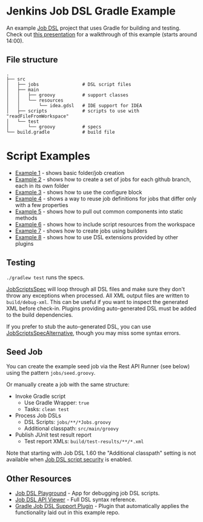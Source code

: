 # Jenkins Job DSL Gradle Example 

An example [Job DSL](https://github.com/jenkinsci/job-dsl-plugin) project that uses Gradle for building and testing. Check out [this presentation](https://www.youtube.com/watch?v=SSK_JaBacE0) for a walkthrough of this example (starts around 14:00). 

## File structure

    .
    ├── src
    │   ├── jobs                # DSL script files
    │   ├── main
    │   │   ├── groovy          # support classes
    │   │   └── resources
    │   │       └── idea.gdsl   # IDE support for IDEA
    │   ├── scripts             # scripts to use with "readFileFromWorkspace"
    │   └── test
    │       └── groovy          # specs
    └── build.gradle            # build file

# Script Examples

* [Example 1](src/jobs/example1Jobs.groovy) - shows basic folder/job creation
* [Example 2](src/jobs/example2Jobs.groovy) - shows how to create a set of jobs for each github branch, each in its own folder
* [Example 3](src/jobs/example3Jobs.groovy) - shows how to use the configure block
* [Example 4](src/jobs/example4Jobs.groovy) - shows a way to reuse job definitions for jobs that differ only with a few properties
* [Example 5](src/jobs/example5Jobs.groovy) - shows how to pull out common components into static methods
* [Example 6](src/jobs/example6Jobs.groovy) - shows how to include script resources from the workspace
* [Example 7](src/jobs/example7Jobs.groovy) - shows how to create jobs using builders
* [Example 8](src/jobs/example8Jobs.groovy) - shows how to use DSL extensions provided by other plugins

## Testing

`./gradlew test` runs the specs.

[JobScriptsSpec](src/test/groovy/com/dslexample/JobScriptsSpec.groovy) 
will loop through all DSL files and make sure they don't throw any exceptions when processed. All XML output files are written to `build/debug-xml`. 
This can be useful if you want to inspect the generated XML before check-in. Plugins providing auto-generated DSL must be added to the build dependencies.

If you prefer to stub the auto-generated DSL, you can use [JobScriptsSpecAlternative](src/test/groovy/com/dslexample/JobScriptsIntegrationSpecAlternative.groovy),
though you may miss some syntax errors.

## Seed Job

You can create the example seed job via the Rest API Runner (see below) using the pattern `jobs/seed.groovy`.

Or manually create a job with the same structure:

* Invoke Gradle script
   * Use Gradle Wrapper: `true`
   * Tasks: `clean test`
* Process Job DSLs
   * DSL Scripts: `jobs/**/*Jobs.groovy`
   * Additional classpath: `src/main/groovy`
* Publish JUnit test result report
   * Test report XMLs: `build/test-results/**/*.xml`

Note that starting with Job DSL 1.60 the "Additional classpath" setting is not available when
[Job DSL script security](https://github.com/jenkinsci/job-dsl-plugin/wiki/Script-Security) is enabled.

## Other Resources

* [Job DSL Playground](http://job-dsl.herokuapp.com/) - App for debugging job DSL scripts.
* [Job DSL API Viewer](https://jenkinsci.github.io/job-dsl-plugin/) - Full DSL syntax reference.
* [Gradle Job DSL Support Plugin](https://github.com/AOEpeople/gradle-jenkins-job-dsl-plugin) - Plugin that automatically applies the functionality laid out in this example repo. 